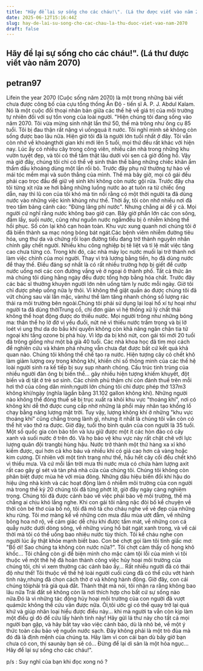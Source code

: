```yaml
---
title: "Hãy để lại sự sống cho các cháu!\". (Lá thư được viết vào năm 2070)"
date: 2025-06-12T15:16:44Z
slug: hay-de-lai-su-song-cho-cac-chau-la-thu-duoc-viet-vao-nam-2070
draft: false
---
```


## Hãy để lại sự sống cho các cháu!". (Lá thư được viết vào năm 2070)

## petran97

Lifein the year 2070 (Cuộc sống năm 2070) là một trong những bài viết chưa được công bố của cựu tổng thống Ấn Độ - tiến sĩ A. P. J. Abdul Kalam. Nó là một cuộc đối thoại nhân bản giữa các thế hệ về giá trị của môi trường tự nhiên đối với sự tồn vong của loài người.
"Hiện chúng tôi đang sống vào năm 2070. Tôi vừa mừng sinh nhật lần thứ 50, thế mà trông như ông cụ 85 tuổi. Tôi bị đau thận rất nặng vì uốngquá ít nước. Tôi nghĩ mình sẽ không còn sống được bao lâu nữa. Hiện giờ tôi đã là người lớn tuổi nhất ở đây.
Tôi vẫn còn nhớ về khoảngthời gian khi mới lên 5 tuổi, mọi thứ đều rất khác với hiện nay. Lúc ấy có nhiều cây trong công viên, nhiều căn nhà trong những khu vườn tuyệt đẹp, và tôi có thể tắm thật lâu dưới vòi sen cả giờ đồng hồ. Vậy mà giờ đây, chúng tôi chỉ có thể vệ sinh thân thể bằng những chiếc khăn ẩm thấm dầu khoáng dùng một lần rồi bỏ.
Trước đây phụ nữ thường tự hào về mái tóc mềm mại và suôn thẳng của mình. Thế mà bây giờ, mọi cô gái đều phải cạo trọc đầu để giữ vệ sinh khi không còn nước gội rửa. Trước đây cha tôi từng xịt rửa xe hơi bằng những luồng nước ào ạt tuôn ra từ chiếc ống dẫn, nay thì lũ con của tôi khó mà tin nổi rằng có một thời người ta đã dùng nước vào những việc kinh khủng như thế.
Thời ấy, tôi còn nhớ nhiều nơi đã treo tấm bảng cảnh cáo: "Đừng lãng phí nước". Nhưng chẳng ai để ý cả. Mọi người cứ nghĩ rằng nước không bao giờ cạn.
Bây giờ phần lớn các con sông, đầm lầy, suối nước, cũng như nguồn nước ngầmđều bị ô nhiễm không thể hồi phục. Số còn lại khô cạn hoàn toàn.
Khu vực xung quanh nơi chúng tôi ở đã biến thành sa mạc nóng bỏng bát ngát.Các bệnh viêm nhiễm đường tiêu hóa, ung thư da và chứng rối loạn đường tiểu đang trở thành nguyên nhân chính gây chết người.
Nhiều khu công nghiệp bị tê liệt và tỉ lệ mất việc tăng cao chưa từng có. Trong khi đó, các nhà máy lọc nước muối lại trở thành nơi làm việc chính của mọi người. Thay vì trả lương bằng tiền, họ đã dùng nước để thay thế. Điều đáng sợ nhất là có rất nhiều trường hợp bị giết để cướp nước uống nơi các con đường vắng vẻ ở ngoại ô thành phố. Tất cả thức ăn mà chúng tôi dùng hằng ngày đều được tổng hợp bằng hóa chất.
Trước đây các bác sĩ thường khuyên người lớn nên uống tám ly nước mỗi ngày. Giờ tôi chỉ được phép uống nửa ly thôi.
Vì không thể giặt quần áo được chúng tôi đã vứt chúng sau vài lần mặc, vànhư thế làm tăng nhanh chóng số lượng rác thải ra môi trường bên ngoài.Chúng tôi phải sử dụng lại loại hố xí tự hoại như người ta đã dùng thờiTrung cổ, chỉ đơn giản vì hệ thống xử lý chất thải không thể hoạt động được do thiếu nước.
Mọi người trông như những bóng ma: thân thể họ lờ đờ vì yếu đuối, nứt nẻ vì thiếu nước trầm trọng và bị lở loét vì ung thư da do bầu khí quyển không còn khả năng ngăn chặn tia tử ngoại khi tầng ozone bị phá hủy.
Vì lớp da bị khô nứt, con gái tôi mới 20 tuổi đã trông giống như một bà già 40 tuổi. Các nhà khoa học đã tìm mọi cách để nghiên cứu và khám phá nhưng vẫn chưa đạt được bất cứ kết quả khả quan nào. Chúng tôi không thể chế tạo ra nước. Hiện tượng cây cỏ chết khô làm giảm lượng oxy trong không khí, khiến chỉ số thông minh của các thế hệ loài người sinh ra kế tiếp bị suy sụp nhanh chóng. Cấu trúc tinh trùng của nhiều người đàn ông bị biến thể... gây nhiều hiện tượng khiếm khuyết, đột biến và dị tật ở trẻ sơ sinh.
Các chính phủ thậm chí còn đánh thuế trên mỗi hơi thở của công dân mình:người lớn chúng tôi chỉ được phép thở 137m3 không khí/ngày (nghĩa làgần bằng 31.102 gallon không khí). Những người nào không thể đóng thuế sẽ bị trục xuất ra khỏi khu vực "thoáng khí", nơi có không khí dễ thở được cung cấp nhờ những lá phổi máy nhân tạo khổng lồ chạy bằng năng lượng mặt trời. Tuy vậy, lượng không khí ở những "khu vực thoáng khí" cũng chẳng trong lành gì, nhưng ít nhất là chúng tôi vẫn còn có thể hít vào thở ra được. Giờ đây, tuổi thọ bình quân của con người là 35 tuổi.
Một số quốc gia còn bảo tồn và lưu giữ được một ít các hòn đảo có cây xanh và suối nước ở trên đó. Và họ bảo vệ khu vực này rất chặt chẽ với lực lượng quân đội trangbị hùng hậu. Nước trở thành một thứ hàng xa xỉ khó kiếm được, quí hơn cả kho báu và nhiều khi có giá cao hơn cả vàng hoặc kim cương.
Dĩ nhiên với một tình trạng như thế, hầu hết cây cối đều chết khô vì thiếu mưa. Và cứ mỗi lần trời mưa thì nước mưa có chứa hàm lượng axit rất cao gây gỉ sét và tàn phá nhà cửa của chúng tôi. Chúng tôi không còn phân biệt được mùa hè với mùa đông. Những dấu hiệu biến đổi khí hậu do hiệu ứng nhà kính và các hoạt động làm ô nhiễm môi trường của con người mà trong thế kỷ 20 chúng tôi đã từng phớt lờ, giờ đây ngày càng nghiêm trọng. Chúng tôi đã được cảnh báo về việc phải bảo vệ môi trường, thế mà chẳng ai chịu khó lắng nghe.
Khi con gái tôi nằng nặc đòi bố kể chuyện về thời còn bé thơ của bố nó, tôi đã mô tả cho cháu nghe về vẻ đẹp của những khu rừng. Tôi mơ màng kể về những cơn mưa đầu mùa ướt đẫm, về những bông hoa nở rộ, về cảm giác dễ chịu khi được tắm mát, về những con cá quẫy nước dưới dòng sông, về những vùng hồ bát ngát xanh trong, và về cái thời mà tôi có thể uống bao nhiêu nước tùy thích. Tôi kể cháu nghe con người lúc ấy thật khỏe mạnh biết bao.
Con bé chợt gọi làm tôi tỉnh giấc mơ: "Bố ơi! Sao chúng ta không còn nước nữa?".
Tôi chợt cảm thấy cổ họng khô khốc... Tôi chẳng còn gì để biện minh cho mặc cảm tội lỗi của mình vì tôi thuộc về một thế hệ đã hoàn thành công việc hủy hoại môi trường của chúng tôi, chỉ vì xem thường các cảnh báo ấy... Rất nhiều người đã có thái độ như thế!
Tôi thuộc về thế hệ loài người cuối cùng đã có thể cứu vớt hành tinh này,nhưng đã chọn cách thờ ơ và không hành động. Giờ đây, con cái chúng tôiphải trả giá quá đắt. Thành thật mà nói, tôi nhận ra rằng không bao lâu nữa Trái đất sẽ không còn là nơi thích hợp cho bất cứ sự sống nào nữa.Đó là vì những tác động hủy hoại môi trường của con người đã vượt quámức không thể cứu vãn được nữa.
Ôi,tôi ước gì có thể quay trở lại quá khứ và giúp nhân loại hiểu được điều này... khi mà người ta vẫn còn kịp làm một điều gì đó để cứu lấy hành tinh này!
Hãy gửi lá thư này cho tất cả mọi người bạn gặp, và hãy bắt tay vào việc cảnh báo, dù là nhỏ bé, về một ý thức toàn cầu bảo vệ nguồn nước sạch. Đây không phải là một trò đùa mà đó đã là định mệnh của chúng ta. Hãy làm vì con cái bạn dù bây giờ bạn chưa có con, thì saunày bạn sẽ có... Đừng để lại di sản là một hỏa ngục... Hãy để lại sự sống cho các cháu!".
 
p/s : Suy nghĩ của bạn khi đọc xong nó ?
